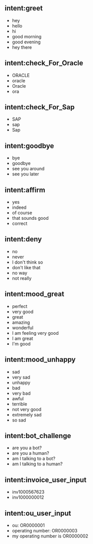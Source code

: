 ## intent:greet
- hey
- hello
- hi
- good morning
- good evening
- hey there

## intent:check_For_Oracle
- ORACLE
- oracle
- Oracle
- ora

## intent:check_For_Sap
- SAP
- sap
- Sap

## intent:goodbye
- bye
- goodbye
- see you around
- see you later

## intent:affirm
- yes
- indeed
- of course
- that sounds good
- correct

## intent:deny
- no
- never
- I don't think so
- don't like that
- no way
- not really

## intent:mood_great
- perfect
- very good
- great
- amazing
- wonderful
- I am feeling very good
- I am great
- I'm good

## intent:mood_unhappy
- sad
- very sad
- unhappy
- bad
- very bad
- awful
- terrible
- not very good
- extremely sad
- so sad

## intent:bot_challenge
- are you a bot?
- are you a human?
- am I talking to a bot?
- am I talking to a human?

## intent:invoice_user_input
- inv1000567623
- inv1000000012

## intent:ou_user_input
- ou: OR0000001
- operating number: OR0000003
- my operating number is OR0000002
